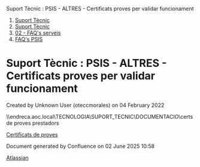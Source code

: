 Suport Tècnic : PSIS - ALTRES - Certificats proves per validar funcionament  

1.  [Suport Tècnic](index.md)
2.  [Suport Tècnic](13893782.md)
3.  [02 - FAQ's serveis](26313393.md)
4.  [FAQ's PSIS](28706373.md)

Suport Tècnic : PSIS - ALTRES - Certificats proves per validar funcionament
===========================================================================

Created by Unknown User (oteccmorales) on 04 February 2022

  

\\\\endreca.aoc.local\\TECNOLOGIA\\SUPORT\_TECNIC\\DOCUMENTACIO\\certs de proves prestadors

[Certificats de proves](https://confluence.aoc.cat/display/PROJ/Certificats+de+proves)

Document generated by Confluence on 02 June 2025 10:58

[Atlassian](http://www.atlassian.com/)